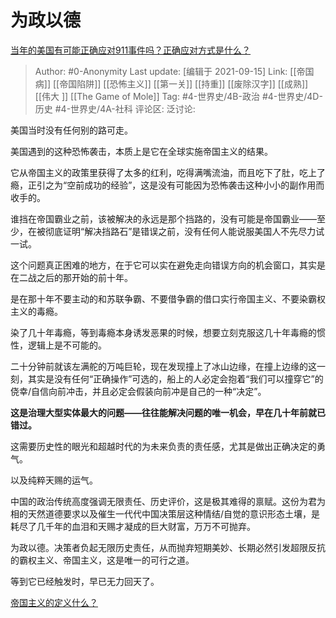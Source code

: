 # 为政以德
[当年的美国有可能正确应对911事件吗？正确应对方式是什么？](https://www.zhihu.com/question/486860691/answer/2121191656)

> Author: #0-Anonymity
> Last update: [编辑于 2021-09-15]
> Link: [[帝国病]] [[帝国陷阱]] [[恐怖主义]] [[第一关]] [[持重]] [[废除汉字]] [[成熟]] [[伟大 ]] [[The Game of Mole]]
> Tag: #4-世界史/4B-政治 #4-世界史/4D-历史 #4-世界史/4A-社科
> 评论区:
> 泛讨论:

美国当时没有任何别的路可走。

美国遇到的这种恐怖袭击，本质上是它在全球实施帝国主义的结果。

它从帝国主义的政策里获得了太多的红利，吃得满嘴流油，而且吃下了肚，吃上了瘾，正引之为“空前成功的经验”，这是没有可能因为恐怖袭击这种小小的副作用而收手的。

谁挡在帝国霸业之前，该被解决的永远是那个挡路的，没有可能是帝国霸业——至少，在被彻底证明“解决挡路石”是错误之前，没有任何人能说服美国人不先尽力试一试。

这个问题真正困难的地方，在于它可以实在避免走向错误方向的机会窗口，其实是在二战之后的那开始的前十年。

是在那十年不要主动的和苏联争霸、不要借争霸的借口实行帝国主义、不要染霸权主义的毒瘾。

染了几十年毒瘾，等到毒瘾本身诱发恶果的时候，想要立刻克服这几十年毒瘾的惯性，逻辑上是不可能的。

二十分钟前就该左满舵的万吨巨轮，现在发现撞上了冰山边缘，在撞上边缘的这一刻，其实是没有任何“正确操作”可选的，船上的人必定会抱着“我们可以撞穿它”的侥幸/自信向前冲击，并且必定会假装向前冲是自己的一种“决定”。

**这是治理大型实体最大的问题——往往能解决问题的唯一机会，早在几十年前就已错过。**

这需要历史性的眼光和超越时代的为未来负责的责任感，尤其是做出正确决定的勇气。

以及纯粹天赐的运气。

中国的政治传统高度强调无限责任、历史评价，这是极其难得的禀赋。这份为君为相的天然道德要求以及催生一代代中国决策层这种情结/自觉的意识形态土壤，是耗尽了几千年的血泪和天赐才凝成的巨大财富，万万不可抛弃。

为政以德。决策者负起无限历史责任，从而抛弃短期美妙、长期必然引发超限反抗的霸权主义、帝国主义，这是唯一的可行之道。

等到它已经触发时，早已无力回天了。

[帝国主义的定义什么？](https://www.zhihu.com/question/19593017/answer/1399461143)
